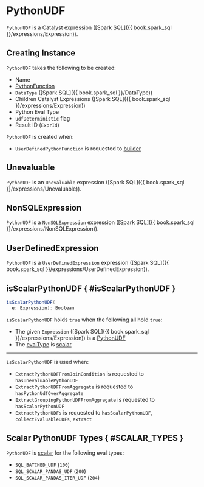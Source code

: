 # PythonUDF

`PythonUDF` is a Catalyst expression ([Spark SQL]({{ book.spark_sql }}/expressions/Expression)).

## Creating Instance

`PythonUDF` takes the following to be created:

* <span id="name"> Name
* <span id="func"> [PythonFunction](../PythonFunction.md)
* <span id="dataType"> `DataType` ([Spark SQL]({{ book.spark_sql }}/DataType))
* <span id="children"> Children Catalyst Expressions ([Spark SQL]({{ book.spark_sql }}/expressions/Expression))
* <span id="evalType"> Python Eval Type
* <span id="udfDeterministic"> `udfDeterministic` flag
* <span id="resultId"> Result ID (`ExprId`)

`PythonUDF` is created when:

* `UserDefinedPythonFunction` is requested to [builder](UserDefinedPythonFunction.md#builder)

## Unevaluable

`PythonUDF` is an `Unevaluable` expression ([Spark SQL]({{ book.spark_sql }}/expressions/Unevaluable)).

## NonSQLExpression

`PythonUDF` is a `NonSQLExpression` expression ([Spark SQL]({{ book.spark_sql }}/expressions/NonSQLExpression)).

## UserDefinedExpression

`PythonUDF` is a `UserDefinedExpression` expression ([Spark SQL]({{ book.spark_sql }}/expressions/UserDefinedExpression)).

## isScalarPythonUDF { #isScalarPythonUDF }

```scala
isScalarPythonUDF(
  e: Expression): Boolean
```

`isScalarPythonUDF` holds `true` when the following all hold `true`:

* The given `Expression` ([Spark SQL]({{ book.spark_sql }}/expressions/Expression)) is a [PythonUDF](PythonUDF.md)
* The [evalType](#evalType) is [scalar](#SCALAR_TYPES)

---

`isScalarPythonUDF` is used when:

* `ExtractPythonUDFFromJoinCondition` is requested to `hasUnevaluablePythonUDF`
* `ExtractPythonUDFFromAggregate` is requested to `hasPythonUdfOverAggregate`
* `ExtractGroupingPythonUDFFromAggregate` is requested to `hasScalarPythonUDF`
* `ExtractPythonUDFs` is requested to `hasScalarPythonUDF`, `collectEvaluableUDFs`, `extract`

## Scalar PythonUDF Types { #SCALAR_TYPES }

`PythonUDF` is [scalar](#isScalarPythonUDF) for the following eval types:

* `SQL_BATCHED_UDF` (`100`)
* `SQL_SCALAR_PANDAS_UDF` (`200`)
* `SQL_SCALAR_PANDAS_ITER_UDF` (`204`)
